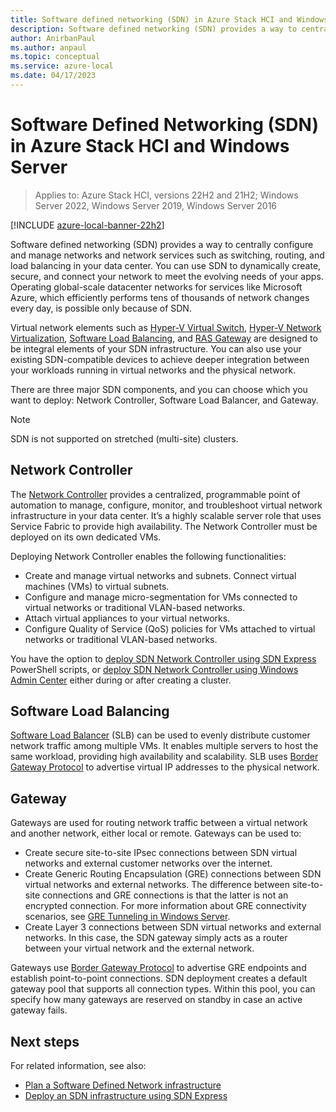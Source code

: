 ```yaml
---
title: Software defined networking (SDN) in Azure Stack HCI and Windows Server
description: Software defined networking (SDN) provides a way to centrally configure and manage networks and network services such as switching, routing, and load balancing in your data center.
author: AnirbanPaul
ms.author: anpaul
ms.topic: conceptual
ms.service: azure-local
ms.date: 04/17/2023
---
```


# Software Defined Networking (SDN) in Azure Stack HCI and Windows Server

> Applies to: Azure Stack HCI, versions 22H2 and 21H2; Windows Server 2022, Windows Server 2019, Windows Server 2016

[!INCLUDE [azure-local-banner-22h2](../includes/azure-local-banner-22h2.md)]

Software defined networking (SDN) provides a way to centrally configure and manage networks and network services such as switching, routing, and load balancing in your data center. You can use SDN to dynamically create, secure, and connect your network to meet the evolving needs of your apps. Operating global-scale datacenter networks for services like Microsoft Azure, which efficiently performs tens of thousands of network changes every day, is possible only because of SDN.

Virtual network elements such as [Hyper-V Virtual Switch](/windows-server/virtualization/hyper-v-virtual-switch/hyper-v-virtual-switch), [Hyper-V Network Virtualization](/windows-server/networking/sdn/technologies/hyper-v-network-virtualization/hyper-v-network-virtualization), [Software Load Balancing](/windows-server/networking/sdn/technologies/network-function-virtualization/software-load-balancing-for-sdn), and [RAS Gateway](/windows-server/networking/sdn/technologies/network-function-virtualization/ras-gateway-for-sdn) are designed to be integral elements of your SDN infrastructure. You can also use your existing SDN-compatible devices to achieve deeper integration between your workloads running in virtual networks and the physical network.

There are three major SDN components, and you can choose which you want to deploy: Network Controller, Software Load Balancer, and Gateway.

   > [!NOTE]
   > SDN is not supported on stretched (multi-site) clusters.

## Network Controller

The [Network Controller](/windows-server/networking/sdn/technologies/Software-Defined-Networking-Technologies#network-controller) provides a centralized, programmable point of automation to manage, configure, monitor, and troubleshoot virtual network infrastructure in your data center. It’s a highly scalable server role that uses Service Fabric to provide high availability. The Network Controller must be deployed on its own dedicated VMs.

Deploying Network Controller enables the following functionalities:

- Create and manage virtual networks and subnets. Connect virtual machines (VMs) to virtual subnets.
- Configure and manage micro-segmentation for VMs connected to virtual networks or traditional VLAN-based networks.
- Attach virtual appliances to your virtual networks.
- Configure Quality of Service (QoS) policies for VMs attached to virtual networks or traditional VLAN-based networks.

You have the option to [deploy SDN Network Controller using SDN Express](../manage/sdn-express.md) PowerShell scripts, or [deploy SDN Network Controller using Windows Admin Center](../deploy/sdn-wizard.md) either during or after creating a cluster.

## Software Load Balancing

[Software Load Balancer](software-load-balancer.md) (SLB) can be used to evenly distribute customer network traffic among multiple VMs. It enables multiple servers to host the same workload, providing high availability and scalability. SLB uses [Border Gateway Protocol](/windows-server/remote/remote-access/bgp/border-gateway-protocol-bgp) to advertise virtual IP addresses to the physical network.

## Gateway

Gateways are used for routing network traffic between a virtual network and another network, either local or remote. Gateways can be used to:

- Create secure site-to-site IPsec connections between SDN virtual networks and external customer networks over the internet.
- Create Generic Routing Encapsulation (GRE) connections between SDN virtual networks and external networks. The difference between site-to-site connections and GRE connections is that the latter is not an encrypted connection. For more information about GRE connectivity scenarios, see [GRE Tunneling in Windows Server](/windows-server/remote/remote-access/ras-gateway/gre-tunneling-windows-server).
- Create Layer 3 connections between SDN virtual networks and external networks. In this case, the SDN gateway simply acts as a router between your virtual network and the external network.

Gateways use [Border Gateway Protocol](/windows-server/remote/remote-access/bgp/border-gateway-protocol-bgp) to advertise GRE endpoints and establish point-to-point connections. SDN deployment creates a default gateway pool that supports all connection types. Within this pool, you can specify how many gateways are reserved on standby in case an active gateway fails.

## Next steps

For related information, see also:

- [Plan a Software Defined Network infrastructure](plan-software-defined-networking-infrastructure.md)
- [Deploy an SDN infrastructure using SDN Express](../manage/sdn-express.md)
